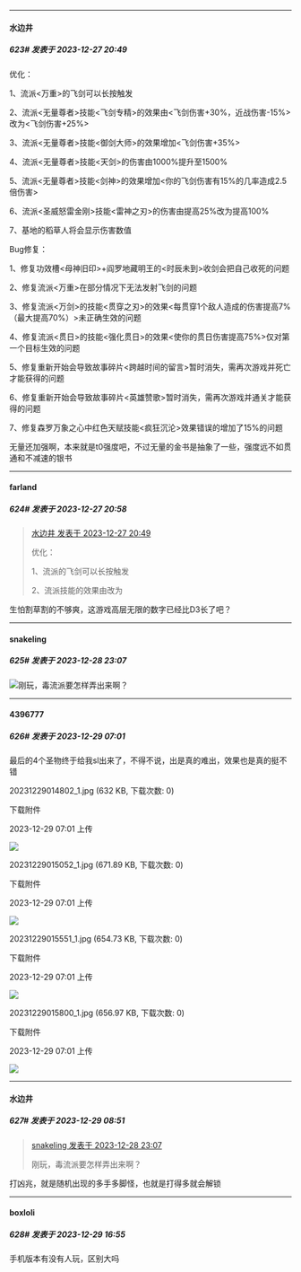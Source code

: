 
*****

####  水边井  
##### 623#       发表于 2023-12-27 20:49

优化：

1、流派&lt;万重&gt;的飞剑可以长按触发

2、流派&lt;无量尊者&gt;技能&lt;飞剑专精&gt;的效果由&lt;飞剑伤害+30%，近战伤害-15%&gt;改为&lt;飞剑伤害+25%&gt;

3、流派&lt;无量尊者&gt;技能&lt;御剑大师&gt;的效果增加&lt;飞剑伤害+35%&gt;

4、流派&lt;无量尊者&gt;技能&lt;天剑&gt;的伤害由1000%提升至1500%

5、流派&lt;无量尊者&gt;技能&lt;剑神&gt;的效果增加&lt;你的飞剑伤害有15%的几率造成2.5倍伤害&gt;

6、流派&lt;圣威怒雷金刚&gt;技能&lt;雷神之刃&gt;的伤害由提高25%改为提高100%

7、基地的稻草人将会显示伤害数值

Bug修复：

1、修复功效槽&lt;母神旧印&gt;+阎罗地藏明王的&lt;时辰未到&gt;收剑会把自己收死的问题

2、修复流派&lt;万重&gt;在部分情况下无法发射飞剑的问题

3、修复流派&lt;万剑&gt;的技能&lt;贯穿之刃&gt;的效果&lt;每贯穿1个敌人造成的伤害提高7%（最大提高70%）&gt;未正确生效的问题

4、修复流派&lt;贯日&gt;的技能&lt;强化贯日&gt;的效果&lt;使你的贯日伤害提高75%&gt;仅对第一个目标生效的问题

5、修复重新开始会导致故事碎片&lt;跨越时间的留言&gt;暂时消失，需再次游戏并死亡才能获得的问题

6、修复重新开始会导致故事碎片&lt;英雄赞歌&gt;暂时消失，需再次游戏并通关才能获得的问题

7、修复森罗万象之心中红色天赋技能&lt;疯狂沉沦&gt;效果错误的增加了15%的问题

无量还加强啊，本来就是t0强度吧，不过无量的金书是抽象了一些，强度远不如贯通和不减速的银书


*****

####  farland  
##### 624#       发表于 2023-12-27 20:58

<blockquote><a href="httphttps://bbs.saraba1st.com/2b/forum.php?mod=redirect&amp;goto=findpost&amp;pid=63459869&amp;ptid=2048260" target="_blank">水边井 发表于 2023-12-27 20:49</a>

优化：

1、流派的飞剑可以长按触发

2、流派技能的效果由改为</blockquote>
生怕割草割的不够爽，这游戏高层无限的数字已经比D3长了吧？


*****

####  snakeling  
##### 625#       发表于 2023-12-28 23:07

<img src="https://static.saraba1st.com/image/smiley/face2017/018.png" referrerpolicy="no-referrer">刚玩，毒流派要怎样弄出来啊？


*****

####  4396777  
##### 626#       发表于 2023-12-29 07:01

最后的4个圣物终于给我sl出来了，不得不说，出是真的难出，效果也是真的挺不错

20231229014802_1.jpg
(632 KB, 下载次数: 0)

下载附件

2023-12-29 07:01 上传

<img src="https://img.saraba1st.com/forum/202312/29/020127nrm7hx93tzizt715.jpg" referrerpolicy="no-referrer">

20231229015052_1.jpg
(671.89 KB, 下载次数: 0)

下载附件

2023-12-29 07:01 上传

<img src="https://img.saraba1st.com/forum/202312/29/020127b020k0z0ppsg202z.jpg" referrerpolicy="no-referrer">

20231229015551_1.jpg
(654.73 KB, 下载次数: 0)

下载附件

2023-12-29 07:01 上传

<img src="https://img.saraba1st.com/forum/202312/29/020127umnf7700ozw00gmd.jpg" referrerpolicy="no-referrer">

20231229015800_1.jpg
(656.97 KB, 下载次数: 0)

下载附件

2023-12-29 07:01 上传

<img src="https://img.saraba1st.com/forum/202312/29/020128zma3600s386k0646.jpg" referrerpolicy="no-referrer">


*****

####  水边井  
##### 627#       发表于 2023-12-29 08:51

<blockquote><a href="httphttps://bbs.saraba1st.com/2b/forum.php?mod=redirect&amp;goto=findpost&amp;pid=63471076&amp;ptid=2048260" target="_blank">snakeling 发表于 2023-12-28 23:07</a>

刚玩，毒流派要怎样弄出来啊？</blockquote>
打凶兆，就是随机出现的多手多脚怪，也就是打得多就会解锁


*****

####  boxloli  
##### 628#       发表于 2023-12-29 16:55

手机版本有没有人玩，区别大吗

